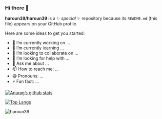 ### Hi there 👋


**haroun39/haroun39** is a ✨ _special_ ✨ repository because its `README.md` (this file) appears on your GitHub profile.

Here are some ideas to get you started:

- 🔭 I’m currently working on ...
- 🌱 I’m currently learning ...
- 👯 I’m looking to collaborate on ...
- 🤔 I’m looking for help with ...
- 💬 Ask me about ...
- 📫 How to reach me: ...
- 😄 Pronouns: ...
- ⚡ Fun fact: ...

[![Anurag’s github stats](https://github-readme-stats.vercel.app/api?username=haroun39)](https://github.com/haroun39)


[![Top Langs](https://github-readme-stats.vercel.app/api/top-langs/?username=haroun39&layout=compact)](https://github.com/haroun39)

<p>
    <img align="center" src="https://github-readme-streak-stats.herokuapp.com/?user=haroun39&"
        alt="haroun39" />
</p>
